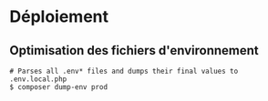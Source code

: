 # Déploiement

## Optimisation des fichiers d'environnement 

```shell
# Parses all .env* files and dumps their final values to .env.local.php
$ composer dump-env prod
```
